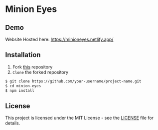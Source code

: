 # Minion Eyes

## Demo
 
Website Hosted here: https://minioneyes.netlify.app/

## Installation

1. Fork [this](https://github.com/developerroshank/minion-eyes/tree/main/minioneyes) repository 
2. `Clone` the forked repository

```bash
$ git clone https://github.com/your-username/project-name.git
$ cd minion-eyes 
$ npm install 
```

## License 

This project is licensed under the MIT License - see the [LICENSE](https://github.com/developerroshank/minion-eyes?tab=MIT-1-ov-file) file for details.
